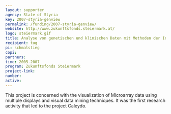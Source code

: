 ```yaml
---
layout: supporter
agency: State of Styria
key: 2007-styria-genview
permalink: /funding/2007-styria-genview/
website: http://www.zukunftsfonds.steiermark.at/
logo: steiermark.gif
title: Analyse von genetischen und klinischen Daten mit Methoden der Informationsvisualisierung und multimodaler Benutzerschnittstellen
recipient: tug
pi: schmalstieg
copi:
partners: 
time: 2005-2007
program: Zukunftsfonds Steiermark
project-link: 
number:
active:
---
```

This project is concerned with the visualization of Microarray data using multiple displays and visual data mining techniques. It was the first research activity that led to the project Caleydo.


